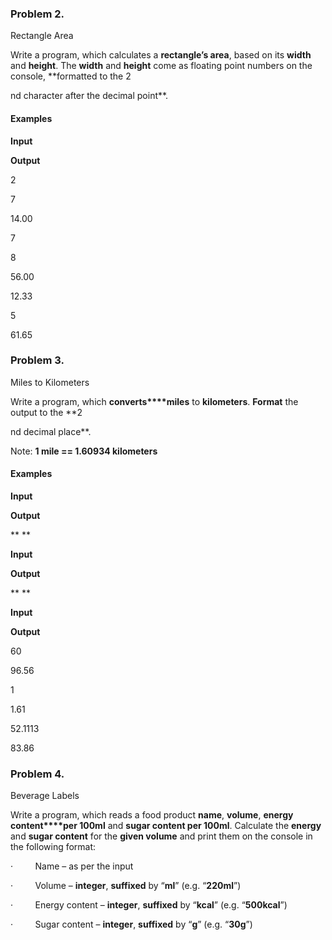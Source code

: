 ### Problem 2.                
Rectangle Area

Write a program, which calculates a **rectangle’s area**, based on its **width** and **height**. The **width** and **height** come as floating point numbers
on the console, **formatted to the 2

nd
character after the decimal point**.

#### Examples

 

**Input**

 

**Output**

 

2

7

 

14.00

 

7

8

 

56.00

 

12.33

5

 

61.65

### Problem 3.             
Miles to Kilometers

Write a program, which **converts****miles** to **kilometers**. **Format** the output to the **2

nd
decimal place**.

Note: **1
mile == 1.60934 kilometers**

#### Examples

 

**Input**

 

**Output**

 

** **

 

**Input**

 

**Output**

 

** **

 

**Input**

 

**Output**

 

60

 

96.56

 

1

 

1.61

 

52.1113

 

83.86


### Problem 4.                
Beverage Labels

Write a program, which reads a food product
**name**, **volume**, **energy content****per 100ml** and **sugar content per 100ml**. Calculate the **energy** and **sugar content**
for the **given volume** and print them
on the console in the following format:

·        
Name – as per the input

·        
Volume – **integer**, **suffixed** by “**ml**” (e.g. “**220ml**”)

·        
Energy content – **integer**, **suffixed** by “**kcal**” (e.g.
“**500kcal**”)

·        
Sugar content – **integer**, **suffixed** by “**g**” (e.g. “**30g**”) 


 



 



 



 



 


 

